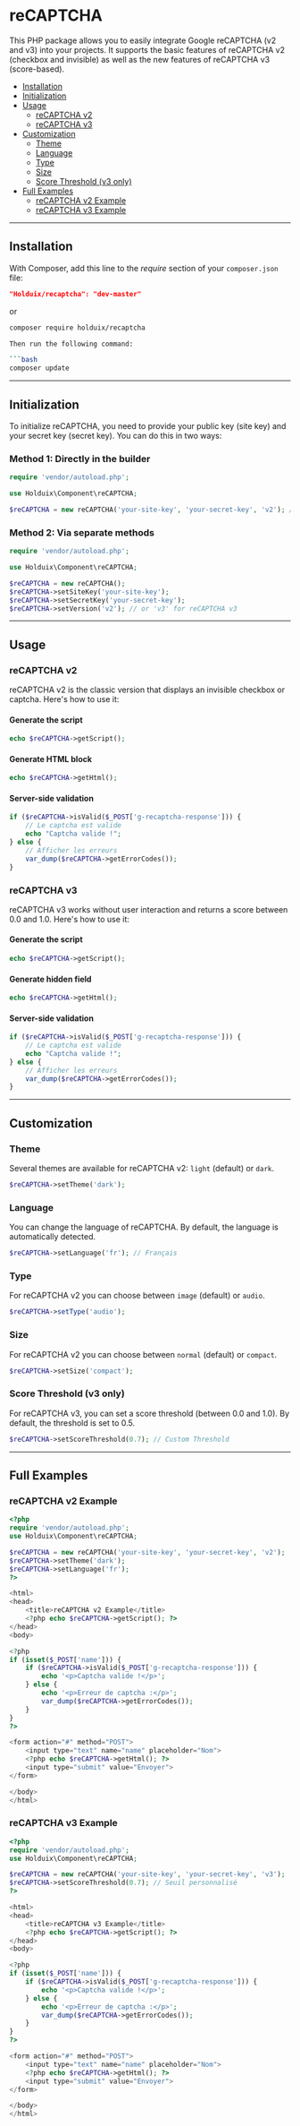 # reCAPTCHA

This PHP package allows you to easily integrate Google reCAPTCHA (v2 and v3) into your projects. It supports the basic features of reCAPTCHA v2 (checkbox and invisible) as well as the new features of reCAPTCHA v3 (score-based).

- [Installation](#installation)
- [Initialization](#initialization)
- [Usage](#usage)
  - [reCAPTCHA v2](#recaptcha-v2)
  - [reCAPTCHA v3](#recaptcha-v3)
- [Customization](#customization)
  - [Theme](#theme)
  - [Language](#language)
  - [Type](#type)
  - [Size](#size)
  - [Score Threshold (v3 only)](#score-threshold-v3-only)
- [Full Examples](#full-examples)
  - [reCAPTCHA v2 Example](#recaptcha-v2-example)
  - [reCAPTCHA v3 Example](#recaptcha-v3-example)

---

## Installation

With Composer, add this line to the *require* section of your `composer.json` file:

```json
"Holduix/recaptcha": "dev-master"
```
or 
```bash
composer require holduix/recaptcha

Then run the following command:

```bash
composer update
```

---

## Initialization

To initialize reCAPTCHA, you need to provide your public key (site key) and your secret key (secret key). You can do this in two ways:

### Method 1: Directly in the builder

```php
require 'vendor/autoload.php';

use Holduix\Component\reCAPTCHA;

$reCAPTCHA = new reCAPTCHA('your-site-key', 'your-secret-key', 'v2'); // or 'v3' for reCAPTCHA v3
```

### Method 2: Via separate methods

```php
require 'vendor/autoload.php';

use Holduix\Component\reCAPTCHA;

$reCAPTCHA = new reCAPTCHA();
$reCAPTCHA->setSiteKey('your-site-key');
$reCAPTCHA->setSecretKey('your-secret-key');
$reCAPTCHA->setVersion('v2'); // or 'v3' for reCAPTCHA v3
```

---

## Usage

### reCAPTCHA v2

reCAPTCHA v2 is the classic version that displays an invisible checkbox or captcha. Here's how to use it:

#### Generate the script

```php
echo $reCAPTCHA->getScript();
```

#### Generate HTML block

```php
echo $reCAPTCHA->getHtml();
```

#### Server-side validation

```php
if ($reCAPTCHA->isValid($_POST['g-recaptcha-response'])) {
    // Le captcha est valide
    echo "Captcha valide !";
} else {
    // Afficher les erreurs
    var_dump($reCAPTCHA->getErrorCodes());
}
```

### reCAPTCHA v3

reCAPTCHA v3 works without user interaction and returns a score between 0.0 and 1.0. Here's how to use it:

#### Generate the script

```php
echo $reCAPTCHA->getScript();
```

#### Generate hidden field

```php
echo $reCAPTCHA->getHtml();
```

#### Server-side validation

```php
if ($reCAPTCHA->isValid($_POST['g-recaptcha-response'])) {
    // Le captcha est valide
    echo "Captcha valide !";
} else {
    // Afficher les erreurs
    var_dump($reCAPTCHA->getErrorCodes());
}
```

---

## Customization

### Theme

Several themes are available for reCAPTCHA v2: `light` (default) or `dark`.

```php
$reCAPTCHA->setTheme('dark');
```

### Language

You can change the language of reCAPTCHA. By default, the language is automatically detected.

```php
$reCAPTCHA->setLanguage('fr'); // Français
```

### Type

For reCAPTCHA v2 you can choose between `image` (default) or `audio`.

```php
$reCAPTCHA->setType('audio');
```

### Size

For reCAPTCHA v2 you can choose between `normal` (default) or `compact`.

```php
$reCAPTCHA->setSize('compact');
```

### Score Threshold (v3 only)

For reCAPTCHA v3, you can set a score threshold (between 0.0 and 1.0). By default, the threshold is set to 0.5.

```php
$reCAPTCHA->setScoreThreshold(0.7); // Custom Threshold
```

---

## Full Examples

### reCAPTCHA v2 Example

```php
<?php
require 'vendor/autoload.php';
use Holduix\Component\reCAPTCHA;

$reCAPTCHA = new reCAPTCHA('your-site-key', 'your-secret-key', 'v2');
$reCAPTCHA->setTheme('dark');
$reCAPTCHA->setLanguage('fr');
?>

<html>
<head>
    <title>reCAPTCHA v2 Example</title>
    <?php echo $reCAPTCHA->getScript(); ?>
</head>
<body>

<?php
if (isset($_POST['name'])) {
    if ($reCAPTCHA->isValid($_POST['g-recaptcha-response'])) {
        echo '<p>Captcha valide !</p>';
    } else {
        echo '<p>Erreur de captcha :</p>';
        var_dump($reCAPTCHA->getErrorCodes());
    }
}
?>

<form action="#" method="POST">
    <input type="text" name="name" placeholder="Nom">
    <?php echo $reCAPTCHA->getHtml(); ?>
    <input type="submit" value="Envoyer">
</form>

</body>
</html>
```

### reCAPTCHA v3 Example

```php
<?php
require 'vendor/autoload.php';
use Holduix\Component\reCAPTCHA;

$reCAPTCHA = new reCAPTCHA('your-site-key', 'your-secret-key', 'v3');
$reCAPTCHA->setScoreThreshold(0.7); // Seuil personnalisé
?>

<html>
<head>
    <title>reCAPTCHA v3 Example</title>
    <?php echo $reCAPTCHA->getScript(); ?>
</head>
<body>

<?php
if (isset($_POST['name'])) {
    if ($reCAPTCHA->isValid($_POST['g-recaptcha-response'])) {
        echo '<p>Captcha valide !</p>';
    } else {
        echo '<p>Erreur de captcha :</p>';
        var_dump($reCAPTCHA->getErrorCodes());
    }
}
?>

<form action="#" method="POST">
    <input type="text" name="name" placeholder="Nom">
    <?php echo $reCAPTCHA->getHtml(); ?>
    <input type="submit" value="Envoyer">
</form>

</body>
</html>
```
